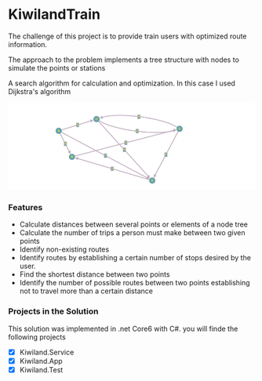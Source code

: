 # KiwilandTrain
The challenge of this project is to provide train users with optimized route information.

The approach to the problem implements a tree structure with nodes to simulate the points or stations

A search algorithm for calculation and optimization. In this case I used Dijkstra's algorithm

![](https://github.com/RicardoCerdaRojas/KiwilandTrain/blob/master/KiwilandTrain.App/graph.png)

### Features

- Calculate distances between several points or elements of a node tree
- Calculate the number of trips a person must make between two given points
- Identify non-existing routes
- Identify routes by establishing a certain number of stops desired by the user.
- Find the shortest distance between two points
- Identify the number of possible routes between two points establishing not to travel more than a certain distance

### Projects in the Solution

This solution was implemented in .net Core6 with C#. you will finde the following projects

- [x] Kiwiland.Service
- [x] Kiwiland.App
- [x] Kiwiland.Test
